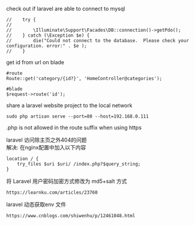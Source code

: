 check out if laravel are able to connect to mysql
```shell script
//    try {
//
//        \Illuminate\Support\Facades\DB::connection()->getPdo();
//    } catch (\Exception $e) {
//        die("Could not connect to the database.  Please check your configuration. error:" . $e );
//    }

```
get id from url on blade
```shell script
#route
Route::get('category/{id?}', 'HomeController@categories');

#blade
$request->route('id');
```
share a laravel website project to the local network
```shell script
sudo php artisan serve --port=80 --host=192.168.0.111
``` 

.php is not allowed in the route suffix when using https

laravel 访问除主页之外404的问题 <br>
解决: 在nginx配置中加入以下内容
```shell script
location / {
    try_files $uri $uri/ /index.php?$query_string;
}
```
将 Laravel 用户密码加密方式修改为 md5+salt 方式
```shell script
https://learnku.com/articles/23760
```
laravel 动态获取env 文件
```shell script
https://www.cnblogs.com/shiwenhu/p/12461048.html
```